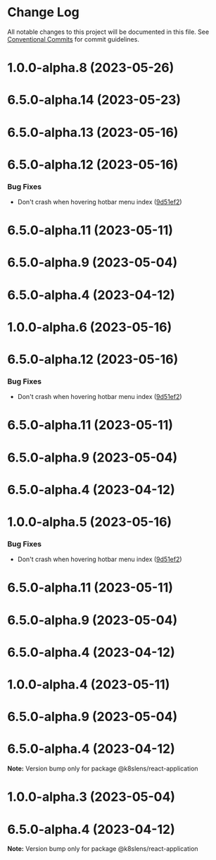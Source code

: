 # Change Log

All notable changes to this project will be documented in this file.
See [Conventional Commits](https://conventionalcommits.org) for commit guidelines.

# 1.0.0-alpha.8 (2023-05-26)



# 6.5.0-alpha.14 (2023-05-23)



# 6.5.0-alpha.13 (2023-05-16)



# 6.5.0-alpha.12 (2023-05-16)


### Bug Fixes

* Don't crash when hovering hotbar menu index ([9d51ef2](https://github.com/lensapp/lens/commit/9d51ef2aa69c6c9df0fd57281b25131a10efd27a))



# 6.5.0-alpha.11 (2023-05-11)



# 6.5.0-alpha.9 (2023-05-04)



# 6.5.0-alpha.4 (2023-04-12)





# 1.0.0-alpha.6 (2023-05-16)



# 6.5.0-alpha.12 (2023-05-16)


### Bug Fixes

* Don't crash when hovering hotbar menu index ([9d51ef2](https://github.com/lensapp/lens/commit/9d51ef2aa69c6c9df0fd57281b25131a10efd27a))



# 6.5.0-alpha.11 (2023-05-11)



# 6.5.0-alpha.9 (2023-05-04)



# 6.5.0-alpha.4 (2023-04-12)





# 1.0.0-alpha.5 (2023-05-16)


### Bug Fixes

* Don't crash when hovering hotbar menu index ([9d51ef2](https://github.com/lensapp/lens/commit/9d51ef2aa69c6c9df0fd57281b25131a10efd27a))



# 6.5.0-alpha.11 (2023-05-11)



# 6.5.0-alpha.9 (2023-05-04)



# 6.5.0-alpha.4 (2023-04-12)





# 1.0.0-alpha.4 (2023-05-11)



# 6.5.0-alpha.9 (2023-05-04)



# 6.5.0-alpha.4 (2023-04-12)

**Note:** Version bump only for package @k8slens/react-application





# 1.0.0-alpha.3 (2023-05-04)



# 6.5.0-alpha.4 (2023-04-12)

**Note:** Version bump only for package @k8slens/react-application
